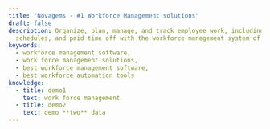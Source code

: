 ```yaml
---
title: "Novagems - #1 Workforce Management solutions"
draft: false
description: Organize, plan, manage, and track employee work, including employee
  schedules, and paid time off with the workforce management system of Novagems.
keywords:
  - workforce management software,
  - work force management solutions,
  - best workforce management software,
  - best workforce automation tools
knowledge:
  - title: demo1
    text: work force management
  - title: demo2
    text: demo **two** data
---
```

